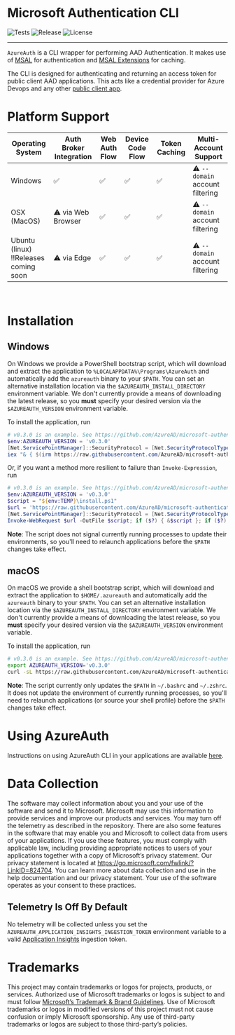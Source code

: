 # Microsoft Authentication CLI

![Tests](https://shields.io/github/workflow/status/AzureAD/microsoft-authentication-cli/Build%20and%20Test/main?style=flat-square)
![Release](https://shields.io/github/v/release/AzureAD/microsoft-authentication-cli?display_name=tag&include_prereleases&sort=semver&style=flat-square)
![License](https://shields.io/badge/license-MIT-purple?style=flat-square)

---

`AzureAuth` is a CLI wrapper for performing AAD Authentication. It makes use of [MSAL](https://github.com/AzureAD/microsoft-authentication-library-for-dotnet) for authentication and [MSAL Extensions](https://github.com/AzureAD/microsoft-authentication-extensions-for-dotnet) for caching.

The CLI is designed for authenticating and returning an access token for public client AAD applications. This acts like a credential provider for Azure Devops and any other [public client app](https://docs.microsoft.com/en-us/azure/active-directory/develop/msal-client-applications).

# Platform Support

| Operating System | Auth Broker Integration | Web Auth Flow | Device Code Flow | Token Caching | Multi-Account Support |
|------------------|-----------------------|-------------------------|---------------|------------------------------|---------------|
| Windows          | ✅ | ✅ | ✅ | ✅ | ⚠️ `--domain` account filtering |
| OSX (MacOS)      | ⚠️ via Web Browser | ✅ | ✅ | ✅ | ⚠️ `--domain` account filtering |
| Ubuntu (linux) <br/>‼️Releases coming soon | ⚠️ via Edge | ✅ | ✅ | ✅ | ⚠️ `--domain` account filtering |
<br/>

# Installation

## Windows

On Windows we provide a PowerShell bootstrap script, which will download and extract the application to
`%LOCALAPPDATA%\Programs\AzureAuth` and automatically add the `azureauth` binary to your `$PATH`. You can set an
alternative installation location via the `$AZUREAUTH_INSTALL_DIRECTORY` environment variable. We don't currently
provide a means of downloading the latest release, so you **must** specify your desired version via the
`$AZUREAUTH_VERSION` environment variable.

To install the application, run

```powershell
# v0.3.0 is an example. See https://github.com/AzureAD/microsoft-authentication-cli/releases for the latest.
$env:AZUREAUTH_VERSION = 'v0.3.0'
[Net.ServicePointManager]::SecurityProtocol = [Net.SecurityProtocolType]::Tls12
iex "& { $(irm https://raw.githubusercontent.com/AzureAD/microsoft-authentication-cli/main/install/install.ps1) } -Verbose"
```

Or, if you want a method more resilient to failure than `Invoke-Expression`, run

```powershell
# v0.3.0 is an example. See https://github.com/AzureAD/microsoft-authentication-cli/releases for the latest.
$env:AZUREAUTH_VERSION = 'v0.3.0'
$script = "${env:TEMP}\install.ps1"
$url = 'https://raw.githubusercontent.com/AzureAD/microsoft-authentication-cli/main/install/install.ps1'
[Net.ServicePointManager]::SecurityProtocol = [Net.SecurityProtocolType]::Tls12
Invoke-WebRequest $url -OutFile $script; if ($?) { &$script }; if ($?) { rm $script }
```

**Note**: The script does not signal currently running processes to update their environments, so you'll need to
relaunch applications before the `$PATH` changes take effect.

## macOS

On macOS we provide a shell bootstrap script, which will download and extract the application to `$HOME/.azureauth`
and automatically add the `azureauth` binary to your `$PATH`. You can set an alternative installation location via the
`$AZUREAUTH_INSTALL_DIRECTORY` environment variable. We don't currently provide a means of downloading the latest
release, so you **must** specify your desired version via the `$AZUREAUTH_VERSION` environment variable.

To install the application, run

```bash
# v0.3.0 is an example. See https://github.com/AzureAD/microsoft-authentication-cli/releases for the latest.
export AZUREAUTH_VERSION='v0.3.0'
curl -sL https://raw.githubusercontent.com/AzureAD/microsoft-authentication-cli/main/install/install.sh | sh
```

**Note**: The script currently only updates the `$PATH` in `~/.bashrc` and `~/.zshrc`. It does not update the environment
of currently running processes, so you'll need to relaunch applications (or source your shell profile) before the `$PATH`
changes take effect.

# Using AzureAuth

Instructions on using AzureAuth CLI in your applications are available [here](docs/usage.md).

# Data Collection

The software may collect information about you and your use of the software and send it to Microsoft. Microsoft may use
this information to provide services and improve our products and services. You may turn off the telemetry as described
in the repository. There are also some features in the software that may enable you and Microsoft to collect data from
users of your applications. If you use these features, you must comply with applicable law, including providing
appropriate notices to users of your applications together with a copy of Microsoft’s privacy statement. Our privacy
statement is located at https://go.microsoft.com/fwlink/?LinkID=824704. You can learn more about data collection and
use in the help documentation and our privacy statement. Your use of the software operates as your consent to these
practices.

## Telemetry Is Off By Default

No telemetry will be collected unless you set the `AZUREAUTH_APPLICATION_INSIGHTS_INGESTION_TOKEN` environment variable
to a valid [Application Insights](https://docs.microsoft.com/en-us/azure/azure-monitor/app/app-insights-overview)
ingestion token.

# Trademarks

This project may contain trademarks or logos for projects, products, or services. Authorized use of Microsoft
trademarks or logos is subject to and must follow [Microsoft’s Trademark & Brand Guidelines](https://www.microsoft.com/en-us/legal/intellectualproperty/trademarks/usage/general).
Use of Microsoft trademarks or logos in modified versions of this project must not cause confusion or imply Microsoft
sponsorship. Any use of third-party trademarks or logos are subject to those third-party’s policies.
